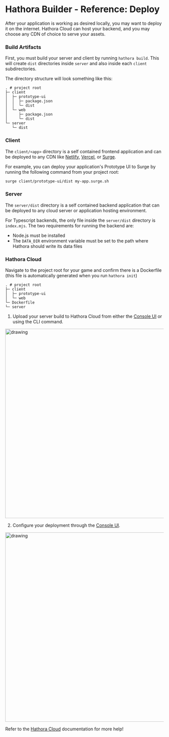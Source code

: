 # Hathora Builder - Reference: Deploy

After your application is working as desired locally, you may want to deploy it on the internet. Hathora Cloud can host your backend, and you may choose any CDN of choice to serve your assets.

### Build Artifacts

First, you must build your server and client by running `hathora build`. This will create `dist` directories inside `server` and also inside each `client` subdirectories.

The directory structure will look something like this:

```
. # project root
├─ client
│  ├─ prototype-ui
│  │  ├─ package.json
│  │  └─ dist
│  └─ web
│     ├─ package.json
│     └─ dist
└─ server
   └─ dist
```

### Client

The `client/<app>` directory is a self contained frontend application and can be deployed to any CDN like [Netlify](https://www.netlify.com/), [Vercel](vercel.com), or [Surge](https://surge.sh/).

For example, you can deploy your application's Prototype UI to Surge by running the following command from your project root:

```sh
surge client/prototype-ui/dist my-app.surge.sh
```

### Server

The `server/dist` directory is a self contained backend application that can be deployed to any cloud server or application hosting environment.

For Typescript backends, the only file inside the `server/dist` directory is `index.mjs`. The two requirements for running the backend are:

- Node.js must be installed
- The `DATA_DIR` environment variable must be set to the path where Hathora should write its data files

### Hathora Cloud

Navigate to the project root for your game and confirm there is a Dockerfile (this file is automatically generated when you run `hathora init`)

```
. # project root
├─ client
│  ├─ prototype-ui
│  └─ web
└─ Dockerfile
└─ server
```

1. Upload your server build to Hathora Cloud from either the [Console UI](https://console.hathora.dev/login) or using the CLI command.

<img src="statics/console_upload.png" alt="drawing" width="600"/>

2. Configure your deployment through the [Console UI](https://console.hathora.dev/login). 

<img src="statics/deploy-configuration.png" alt="drawing" width="600"/>

Refer to the [Hathora Cloud](https://hathora.dev/docs) documentation for more help!
